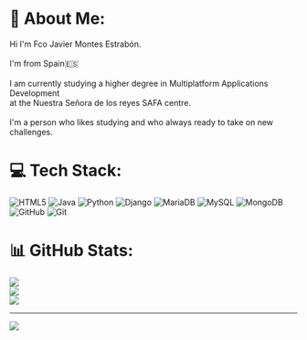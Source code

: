 # 💫 About Me:
Hi I'm Fco Javier Montes Estrabón.<br><br>I'm from Spain🇪🇸<br><br>I am currently studying a higher degree in Multiplatform Applications Development<br>at the Nuestra Señora de los reyes SAFA centre.<br><br>I'm a person who likes studying and who always ready to take on new challenges.<br>


# 💻 Tech Stack:
![HTML5](https://img.shields.io/badge/html5-%23E34F26.svg?style=for-the-badge&logo=html5&logoColor=white) ![Java](https://img.shields.io/badge/java-%23ED8B00.svg?style=for-the-badge&logo=openjdk&logoColor=white) ![Python](https://img.shields.io/badge/python-3670A0?style=for-the-badge&logo=python&logoColor=ffdd54) ![Django](https://img.shields.io/badge/django-%23092E20.svg?style=for-the-badge&logo=django&logoColor=white) ![MariaDB](https://img.shields.io/badge/MariaDB-003545?style=for-the-badge&logo=mariadb&logoColor=white) ![MySQL](https://img.shields.io/badge/mysql-4479A1.svg?style=for-the-badge&logo=mysql&logoColor=white) ![MongoDB](https://img.shields.io/badge/MongoDB-%234ea94b.svg?style=for-the-badge&logo=mongodb&logoColor=white) ![GitHub](https://img.shields.io/badge/github-%23121011.svg?style=for-the-badge&logo=github&logoColor=white) ![Git](https://img.shields.io/badge/git-%23F05033.svg?style=for-the-badge&logo=git&logoColor=white)
# 📊 GitHub Stats:
![](https://github-readme-stats.vercel.app/api?username=tobi1584&theme=dark&hide_border=false&include_all_commits=false&count_private=false)<br/>
![](https://github-readme-streak-stats.herokuapp.com/?user=tobi1584&theme=dark&hide_border=false)<br/>
![](https://github-readme-stats.vercel.app/api/top-langs/?username=tobi1584&theme=dark&hide_border=false&include_all_commits=false&count_private=false&layout=compact)

---
[![](https://visitcount.itsvg.in/api?id=tobi1584&icon=0&color=0)](https://visitcount.itsvg.in)

<!-- Proudly created with GPRM ( https://gprm.itsvg.in ) -->
